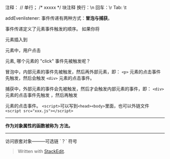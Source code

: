 
注释： //  单行； /* xxxxx */ 块注释
换行：\n
回车：\r 
Tab: \t

addEvenlistener:
事件传递有两种方式：**冒泡与捕获**。

事件传递定义了元素事件触发的顺序。 如果你将 <p> 元素插入到 <div> 元素中，用户点击 <p> 元素, 哪个元素的 "click" 事件先被触发呢？

冒泡中，内部元素的事件先被触发，然后再外部元素，即： `<p>` 元素的点击事件先触发，然后会触发 `<div>` 元素的点击事件。

捕获中，外部元素的事件会先被触发，然后才会触发内部元素的事件，即： `<div>` 元素的点击事件先触发 ，然后再触发 <p> 元素的点击事件。
`<script>`可以写到`<head><body>`里面，也可以外链文件`<script src="xxx.js"></script>`

<hr>

**作为对象属性的函数被称为 **方法**。**
<hr>
访问嵌套对象———可选链 `？` 符号

> Written with [StackEdit](https://stackedit.io/).
<!--stackedit_data:
eyJoaXN0b3J5IjpbLTE3MTE0NTQwMzksNDIxMTQ1ODkzLDYwOT
k4NTU1Ml19
-->